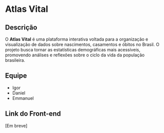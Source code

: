# Atlas Vital

## Descrição
O **Atlas Vital** é uma plataforma interativa voltada para a organização e visualização de dados sobre nascimentos, casamentos e óbitos no Brasil. O projeto busca tornar as estatísticas demográficas mais acessíveis, promovendo análises e reflexões sobre o ciclo da vida da população brasileira.

## Equipe
- Igor
- Daniel
- Emmanuel

## Link do Front-end
[Em breve]

